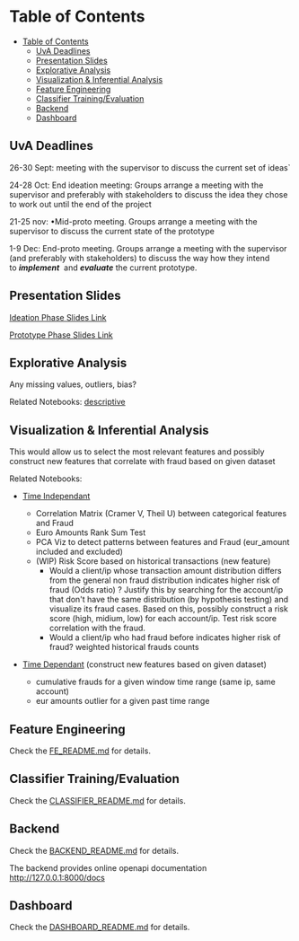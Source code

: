 # Table of Contents

- [Table of Contents](#table-of-contents)
  - [UvA Deadlines](#uva-deadlines)
  - [Presentation Slides](#presentation-slides)
  - [Explorative Analysis](#explorative-analysis)
  - [Visualization \& Inferential Analysis](#visualization--inferential-analysis)
  - [Feature Engineering](#feature-engineering)
  - [Classifier Training/Evaluation](#classifier-trainingevaluation)
  - [Backend](#backend)
  - [Dashboard](#dashboard)

## UvA Deadlines

26-30 Sept: meeting with the supervisor to discuss the current set of ideas`

24-28 Oct: End ideation meeting: Groups arrange a meeting with the supervisor and preferably with stakeholders to discuss the idea they chose to work out until the end of the project

21-25 nov: •Mid-proto meeting. Groups arrange a meeting with the supervisor to discuss the current state of the prototype

1-9 Dec: End-proto meeting. Groups arrange a meeting with the supervisor (and preferably with stakeholders) to discuss the way how they intend to ***implement***
 and ***evaluate*** the current prototype.

## Presentation Slides

[Ideation Phase Slides Link](https://docs.google.com/presentation/d/1JcW1Lxu41uvTsr47vixLqUnApinEqo_DoCd_Om2QcVE/edit#slide=id.p)


[Prototype Phase Slides Link](https://docs.google.com/presentation/d/1pRIDMuRsB5ZIwAhkmasCoDJcMUB6IIQHSfBdcfv4s7E/edit#slide=id.g192ae5ba20d_2_0)



## Explorative Analysis
Any missing values, outliers, bias?

Related Notebooks:
[descriptive](descriptive.ipynb)

## Visualization & Inferential Analysis
This would allow us to select the most relevant features and possibly construct new features that correlate with fraud based on given dataset

Related Notebooks:
* [Time Independant](visualization_time_independant.ipynb)
  * Correlation Matrix (Cramer V, Theil U) between categorical features and Fraud
  * Euro Amounts Rank Sum Test
  * PCA Viz to detect patterns between features and Fraud (eur_amount included and excluded)
  * (WIP) Risk Score based on historical transactions (new feature)
    * Would a client/ip whose transaction amount distribution differs from the general non fraud distribution indicates higher risk of fraud (Odds ratio) ?
      Justify this by searching for the account/ip that don't have the same distribution (by hypothesis testing) and visualize its fraud cases. 
      Based on this, possibly construct a risk score (high, midium, low) for each account/ip. Test risk score correlation with the fraud.
    * Would a client/ip who had fraud before indicates higher risk of fraud? weighted historical frauds counts

* [Time Dependant](visualization_time_dependant.ipynb) (construct new features based on given dataset)
  * cumulative frauds for a given window time range (same ip, same account)
  * eur amounts outlier for a given past time range


## Feature Engineering

Check the [FE_README.md](./feature-engineering/README.md) for details.

## Classifier Training/Evaluation

Check the [CLASSIFIER_README.md](./classifier/README.md) for details.


## Backend

Check the [BACKEND_README.md](./backend/README.md) for details. 

The backend provides online openapi documentation http://127.0.0.1:8000/docs 


## Dashboard

Check the [DASHBOARD_README.md](./dashboard-front/coreui/README.md) for details. 









